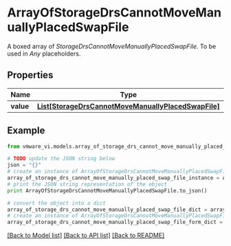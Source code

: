 # ArrayOfStorageDrsCannotMoveManuallyPlacedSwapFile

A boxed array of *StorageDrsCannotMoveManuallyPlacedSwapFile*. To be used in *Any* placeholders. 

## Properties
Name | Type | Description | Notes
------------ | ------------- | ------------- | -------------
**value** | [**List[StorageDrsCannotMoveManuallyPlacedSwapFile]**](StorageDrsCannotMoveManuallyPlacedSwapFile.md) |  | 

## Example

```python
from vmware_vi.models.array_of_storage_drs_cannot_move_manually_placed_swap_file import ArrayOfStorageDrsCannotMoveManuallyPlacedSwapFile

# TODO update the JSON string below
json = "{}"
# create an instance of ArrayOfStorageDrsCannotMoveManuallyPlacedSwapFile from a JSON string
array_of_storage_drs_cannot_move_manually_placed_swap_file_instance = ArrayOfStorageDrsCannotMoveManuallyPlacedSwapFile.from_json(json)
# print the JSON string representation of the object
print ArrayOfStorageDrsCannotMoveManuallyPlacedSwapFile.to_json()

# convert the object into a dict
array_of_storage_drs_cannot_move_manually_placed_swap_file_dict = array_of_storage_drs_cannot_move_manually_placed_swap_file_instance.to_dict()
# create an instance of ArrayOfStorageDrsCannotMoveManuallyPlacedSwapFile from a dict
array_of_storage_drs_cannot_move_manually_placed_swap_file_form_dict = array_of_storage_drs_cannot_move_manually_placed_swap_file.from_dict(array_of_storage_drs_cannot_move_manually_placed_swap_file_dict)
```
[[Back to Model list]](../README.md#documentation-for-models) [[Back to API list]](../README.md#documentation-for-api-endpoints) [[Back to README]](../README.md)


